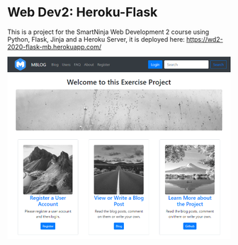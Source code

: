 # Web Dev2: Heroku-Flask

This is a project for the SmartNinja Web Development 2 course using Python, Flask, Jinja and a Heroku Server, it is deployed here: https://wd2-2020-flask-mb.herokuapp.com/

<kbd>![Screenshot of Mlog](static/screenshot-mlog.png)</kbd>
